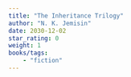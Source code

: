 ```yaml
---
title: "The Inheritance Trilogy"
author: "N. K. Jemisin"
date: 2030-12-02
star_rating: 0
weight: 1
books/tags:
    - "fiction"
---
```

